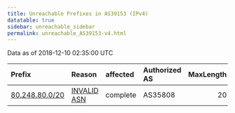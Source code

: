 ```yaml
---
title: Unreachable Prefixes in AS39153 (IPv4)
datatable: true
sidebar: unreachable_sidebar
permalink: unreachable_AS39153-v4.html
---
```


Data as of 2018-12-10 02:35:00 UTC


<div class="datatable-begin"></div>

| Prefix                                                 | Reason                                                                                                | affected   | Authorized AS   |   MaxLength | Anchor                                         |   unreachable /24s |
|:-------------------------------------------------------|:------------------------------------------------------------------------------------------------------|:-----------|:----------------|------------:|:-----------------------------------------------|-------------------:|
| [80.248.80.0/20](https://stat.ripe.net/80.248.80.0/20) | [INVALID ASN](https://rpki-validator.ripe.net/announcement-preview?asn=AS39153&prefix=80.248.80.0/20) | complete   | AS35808         |          20 | [RIPE](unreachable_RIPE_NCC_RPKI_Root-v4.html) |                 16 |

<div class="datatable-end"></div>